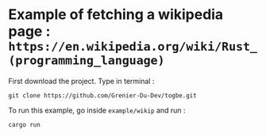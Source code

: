 # Example of fetching a wikipedia page : `https://en.wikipedia.org/wiki/Rust_(programming_language)`

First download the project. Type in terminal :
```
git clone https://github.com/Grenier-Du-Dev/togbe.git
```

To run this example, go inside `example/wikip` and run :
```
cargo run 
```
